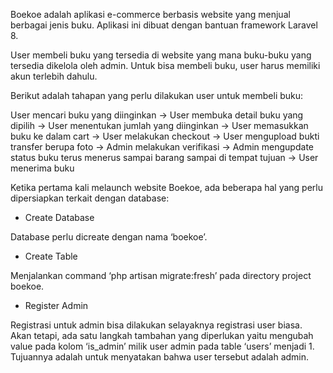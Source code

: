 Boekoe adalah aplikasi e-commerce berbasis website yang menjual berbagai jenis buku. Aplikasi ini dibuat dengan bantuan framework Laravel 8.


User membeli buku yang tersedia di website yang mana buku-buku yang tersedia dikelola oleh admin. Untuk bisa membeli buku, user harus memiliki akun terlebih dahulu.

Berikut adalah tahapan yang perlu dilakukan user untuk membeli buku:


User mencari buku yang diinginkan -> User membuka detail buku yang dipilih -> User menentukan jumlah yang diinginkan -> User memasukkan buku ke dalam cart -> User melakukan checkout -> User mengupload bukti transfer berupa foto -> Admin melakukan verifikasi -> Admin mengupdate status buku terus menerus sampai barang sampai di tempat tujuan -> User menerima buku

Ketika pertama kali melaunch website Boekoe, ada beberapa hal yang perlu dipersiapkan terkait dengan database:
-	Create Database

Database perlu dicreate dengan nama ‘boekoe’.
-	Create Table

Menjalankan command ‘php artisan migrate:fresh’ pada directory project boekoe.
-	Register Admin

Registrasi untuk admin bisa dilakukan selayaknya registrasi user biasa. Akan tetapi, ada satu langkah tambahan yang diperlukan yaitu mengubah value pada kolom ‘is_admin’ milik user admin pada table ‘users’ menjadi 1. Tujuannya adalah untuk menyatakan bahwa user tersebut adalah admin.

